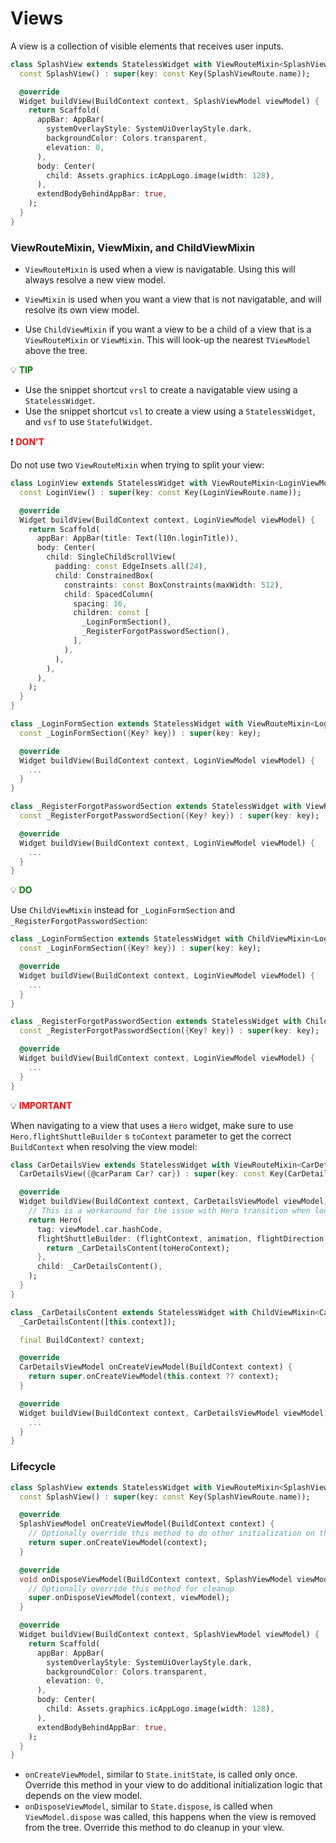 # Views

A view is a collection of visible elements that receives user inputs.

```dart
class SplashView extends StatelessWidget with ViewRouteMixin<SplashViewModel> {
  const SplashView() : super(key: const Key(SplashViewRoute.name));

  @override
  Widget buildView(BuildContext context, SplashViewModel viewModel) {
    return Scaffold(
      appBar: AppBar(
        systemOverlayStyle: SystemUiOverlayStyle.dark,
        backgroundColor: Colors.transparent,
        elevation: 0,
      ),
      body: Center(
        child: Assets.graphics.icAppLogo.image(width: 128),
      ),
      extendBodyBehindAppBar: true,
    );
  }
}
```

### ViewRouteMixin, ViewMixin, and ChildViewMixin

- `ViewRouteMixin` is used when a view is navigatable. Using this will always resolve a new view model.

- `ViewMixin` is used when you want a view that is not navigatable, and will resolve its own view model.

- Use `ChildViewMixin` if you want a view to be a child of a view that is a `ViewRouteMixin` or `ViewMixin`. This will look-up the nearest `TViewModel` above the tree.

:bulb: **<span style="color: green">TIP</span>**

- Use the snippet shortcut `vrsl` to create a navigatable view using a `StatelessWidget`. 
- Use the snippet shortcut `vsl` to create a view using a `StatelessWidget`, and `vsf` to use `StatefulWidget`.

:exclamation: **<span style="color: red">DON'T</span>**

Do not use two `ViewRouteMixin` when trying to split your view:

```dart
class LoginView extends StatelessWidget with ViewRouteMixin<LoginViewModel> {
  const LoginView() : super(key: const Key(LoginViewRoute.name));

  @override
  Widget buildView(BuildContext context, LoginViewModel viewModel) {
    return Scaffold(
      appBar: AppBar(title: Text(l10n.loginTitle)),
      body: Center(
        child: SingleChildScrollView(
          padding: const EdgeInsets.all(24),
          child: ConstrainedBox(
            constraints: const BoxConstraints(maxWidth: 512),
            child: SpacedColumn(
              spacing: 16,
              children: const [
                _LoginFormSection(),
                _RegisterForgotPasswordSection(),
              ],
            ),
          ),
        ),
      ),
    );
  }
}

class _LoginFormSection extends StatelessWidget with ViewRouteMixin<LoginViewModel> { // DON'T!
  const _LoginFormSection({Key? key}) : super(key: key);

  @override
  Widget buildView(BuildContext context, LoginViewModel viewModel) {
    ...
  }
}

class _RegisterForgotPasswordSection extends StatelessWidget with ViewRouteMixin<LoginViewModel> { // DON'T!
  const _RegisterForgotPasswordSection({Key? key}) : super(key: key);

  @override
  Widget buildView(BuildContext context, LoginViewModel viewModel) {
    ...
  }
}
```

:bulb: **<span style="color: green">DO</span>**

Use `ChildViewMixin` instead for `_LoginFormSection` and `_RegisterForgotPasswordSection`:

```dart
class _LoginFormSection extends StatelessWidget with ChildViewMixin<LoginViewModel> { // DO
  const _LoginFormSection({Key? key}) : super(key: key);

  @override
  Widget buildView(BuildContext context, LoginViewModel viewModel) {
    ...
  }
}

class _RegisterForgotPasswordSection extends StatelessWidget with ChildViewMixin<LoginViewModel> { // DO
  const _RegisterForgotPasswordSection({Key? key}) : super(key: key);

  @override
  Widget buildView(BuildContext context, LoginViewModel viewModel) {
    ...
  }
}
```

:bulb: **<span style="color: red">IMPORTANT</span>**

When navigating to a view that uses a `Hero` widget, make sure to use `Hero.flightShuttleBuilder`
s `toContext` parameter to get the correct `BuildContext` when resolving the view model:

```dart
class CarDetailsView extends StatelessWidget with ViewRouteMixin<CarDetailsViewModel> {
  CarDetailsView({@carParam Car? car}) : super(key: const Key(CarDetailsViewRoute.name));

  @override
  Widget buildView(BuildContext context, CarDetailsViewModel viewModel) {
    // This is a workaround for the issue with Hero transition when looking up for the ViewModel in the widget tree
    return Hero(
      tag: viewModel.car.hashCode,
      flightShuttleBuilder: (flightContext, animation, flightDirection, fromHeroContext, toHeroContext) {
        return _CarDetailsContent(toHeroContext);
      },
      child: _CarDetailsContent(),
    );
  }
}

class _CarDetailsContent extends StatelessWidget with ChildViewMixin<CarDetailsViewModel> {
  _CarDetailsContent([this.context]);

  final BuildContext? context;

  @override
  CarDetailsViewModel onCreateViewModel(BuildContext context) {
    return super.onCreateViewModel(this.context ?? context);
  }

  @override
  Widget buildView(BuildContext context, CarDetailsViewModel viewModel) {
    ...
  }
}
```

### Lifecycle

```dart
class SplashView extends StatelessWidget with ViewRouteMixin<SplashViewModel> {
  const SplashView() : super(key: const Key(SplashViewRoute.name));

  @override
  SplashViewModel onCreateViewModel(BuildContext context) {
    // Optionally override this method to do other initialization on the view/view model
    return super.onCreateViewModel(context);
  }

  @override
  void onDisposeViewModel(BuildContext context, SplashViewModel viewModel) {
    // Optionally override this method for cleanup
    super.onDisposeViewModel(context, viewModel);
  }

  @override
  Widget buildView(BuildContext context, SplashViewModel viewModel) {
    return Scaffold(
      appBar: AppBar(
        systemOverlayStyle: SystemUiOverlayStyle.dark,
        backgroundColor: Colors.transparent,
        elevation: 0,
      ),
      body: Center(
        child: Assets.graphics.icAppLogo.image(width: 128),
      ),
      extendBodyBehindAppBar: true,
    );
  }
}
```

- `onCreateViewModel`, similar to `State.initState`, is called only once. Override this method in your view to do additional initialization logic that depends on the view model.
- `onDisposeViewModel`, similar to `State.dispose`, is called when `ViewModel.dispose` was called, this happens when the view is removed from the tree. Override this method to do cleanup in your view.

